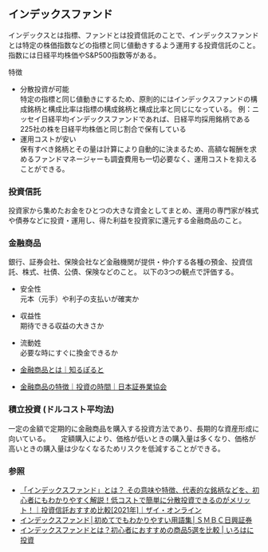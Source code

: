 ## インデックスファンド
インデックスとは指標、ファンドとは投資信託のことで、インデックスファンドとは特定の株価指数などの指標と同じ値動きするよう運用する投資信託のこと。  
指数には日経平均株価やS&P500指数等がある。

特徴
- 分散投資が可能  
特定の指標と同じ値動きにするため、原則的にはインデックスファンドの構成銘柄と構成比率は指標の構成銘柄と構成比率と同じになっている。
例：ニッセイ日経平均インデックスファンドであれば、日経平均採用銘柄である225社の株を日経平均株価と同じ割合で保有している
- 運用コストが安い  
保有すべき銘柄とその量は計算により自動的に決まるため、高額な報酬を求めるファンドマネージャーも調査費用も一切必要なく、運用コストを抑えることができる。

### 投資信託
投資家から集めたお金をひとつの大きな資金としてまとめ、運用の専門家が株式や債券などに投資・運用し、得た利益を投資家に還元する金融商品のこと。

### 金融商品
銀行、証券会社、保険会社など金融機関が提供・仲介する各種の預金、投資信託、株式、社債、公債、保険などのこと。
以下の3つの観点で評価する。

- 安全性  
元本（元手）や利子の支払いが確実か
- 収益性  
期待できる収益の大きさか
- 流動姓  
必要な時にすぐに換金できるか

- [金融商品とは｜知るぽると](https://www.shiruporuto.jp/public/document/container/yogo/k/kinyu_shohin.html)
- [金融商品の特徴｜投資の時間｜日本証券業協会](https://www.jsda.or.jp/jikan/lesson4/#deposit)

### 積立投資 (ドルコスト平均法)
一定の金額で定期的に金融商品を購入する投資方法であり、長期的な資産形成に向いている。 　
定額購入により、価格が低いときの購入量は多くなり、価格が高いときの購入量は少なくなるためリスクを低減することができる。

### 参照
- [「インデックスファンド」とは？ その意味や特徴、代表的な銘柄などを、初心者にもわかりやすく解説！低コストで簡単に分散投資できるのがメリット！｜投資信託おすすめ比較\[2021年\]｜ザイ・オンライン](https://diamond.jp/articles/-/140717)
- [インデックスファンド│初めてでもわかりやすい用語集│ＳＭＢＣ日興証券](https://www.smbcnikko.co.jp/terms/japan/i/J0422.html)
- [インデックスファンドとは？初心者におすすめの商品5選を比較 \| いろはに投資](https://www.bridge-salon.jp/toushi/index-fund/)